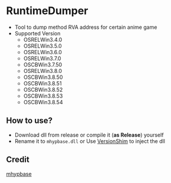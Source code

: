 # RuntimeDumper

- Tool to dump method RVA address for certain anime game
- Supported Version
  - OSRELWin3.4.0
  - OSRELWin3.5.0
  - OSRELWin3.6.0
  - OSRELWin3.7.0
  - OSCBWin3.7.50
  - OSRELWin3.8.0
  - OSCBWin3.8.50
  - OSCBWin3.8.51
  - OSCBWin3.8.52
  - OSCBWin3.8.53
  - OSCBWin3.8.54

## How to use?

- Download dll from release or compile it (**as Release**) yourself
- Rename it to `mhypbase.dll` or Use [VersionShim](https://github.com/Xpl0itR/VersionShim) to inject the dll

## Credit

[mhypbase](https://github.com/wcjqwq/mhypbase/tree/main)
